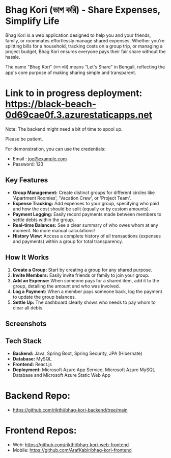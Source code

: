 # Bhag Kori (ভাগ করি) - Share Expenses, Simplify Life

Bhag Kori is a web application designed to help you and your friends, family, or roommates effortlessly manage shared expenses. Whether you're splitting bills for a household, tracking costs on a group trip, or managing a project budget, Bhag Kori ensures everyone pays their fair share without the hassle.

The name "Bhag Kori" (ভাগ করি) means "Let's Share" in Bengali, reflecting the app's core purpose of making sharing simple and transparent.

# Link to in progress deployment: https://black-beach-0d69cae0f.3.azurestaticapps.net
Note: The backend might need a bit of time to spool up. 

Please be patient.

For demonstration, you can use the credentials:

* Email : joe@example.com
* Password: 123

## Key Features

* **Group Management:** Create distinct groups for different circles like 'Apartment Roomies', 'Vacation Crew', or 'Project Team'.
* **Expense Tracking:** Add expenses to your group, specifying who paid and how the cost should be split (equally or by custom amounts).
* **Payment Logging:** Easily record payments made between members to settle debts within the group.
* **Real-time Balances:** See a clear summary of who owes whom at any moment. No more manual calculations!
* **History View:** Access a complete history of all transactions (expenses and payments) within a group for total transparency.

## How It Works

1.  **Create a Group:** Start by creating a group for any shared purpose.
2.  **Invite Members:** Easily invite friends or family to join your group.
3.  **Add an Expense:** When someone pays for a shared item, add it to the group, detailing the amount and who was involved.
4.  **Log a Payment:** When a member pays someone back, log the payment to update the group balances.
5.  **Settle Up:** The dashboard clearly shows who needs to pay whom to clear all debts.

## Screenshots



## Tech Stack

* **Backend:** Java, Spring Boot, Spring Security, JPA (Hibernate)
* **Database:** MySQL
* **Frontend:** React.js
* **Deployment:** Microsoft Azure App Service, Microsoft Azure MySQL Database and Microsoft Azure Static Web App

# Backend Repo:
* https://github.com/rikthi/bhag-kori-backend/tree/main

# Frontend Repos:
* Web: https://github.com/rikthi/bhag-kori-web-frontend
* Mobile: https://github.com/ArafKabir/bhag-kori-frontend
